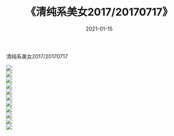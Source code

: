 ﻿---
layout: post
title:  《清纯系美女2017/20170717》
date:   2021-01-15
img: http://pic.660000.xyz/1:/清纯系美女/2017/20170717/000.jpg
categories: [美女, 清纯, 唯美]
---

清纯系美女2017/20170717

 ![](http://pic.660000.xyz/1:/清纯系美女/2017/20170717/001.png) <br>![](http://pic.660000.xyz/1:/清纯系美女/2017/20170717/002.png) <br>![](http://pic.660000.xyz/1:/清纯系美女/2017/20170717/003.png) <br>![](http://pic.660000.xyz/1:/清纯系美女/2017/20170717/004.png) <br>![](http://pic.660000.xyz/1:/清纯系美女/2017/20170717/005.png) <br>![](http://pic.660000.xyz/1:/清纯系美女/2017/20170717/006.png) <br>![](http://pic.660000.xyz/1:/清纯系美女/2017/20170717/007.png) <br>![](http://pic.660000.xyz/1:/清纯系美女/2017/20170717/008.png) <br>![](http://pic.660000.xyz/1:/清纯系美女/2017/20170717/009.png) <br>![](http://pic.660000.xyz/1:/清纯系美女/2017/20170717/010.png) <br>![](http://pic.660000.xyz/1:/清纯系美女/2017/20170717/011.png) <br>